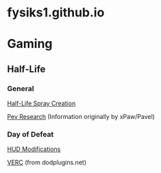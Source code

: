 # fysiks1.github.io

# Gaming
## Half-Life
### General
[Half-Life Spray Creation](https://fysiks1.github.io/hl-spray-creation/)

[Pev Research](https://fysiks1.github.io/PevResearch/) (Information originally by xPaw/Pavel)

### Day of Defeat
[HUD Modifications](https://fysiks1.github.io/dod-hud-mods/)

[VERC](https://fysiks1.github.io/dodverc/) (from dodplugins.net)
